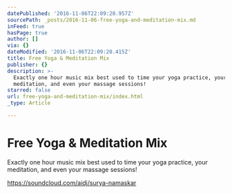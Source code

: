 ```yaml
---
datePublished: '2016-11-06T22:09:20.957Z'
sourcePath: _posts/2016-11-06-free-yoga-and-meditation-mix.md
inFeed: true
hasPage: true
author: []
via: {}
dateModified: '2016-11-06T22:09:20.415Z'
title: Free Yoga & Meditation Mix
publisher: {}
description: >-
  Exactly one hour music mix best used to time your yoga practice, your
  meditation, and even your massage sessions! 
starred: false
url: free-yoga-and-meditation-mix/index.html
_type: Article

---
```

# Free Yoga & Meditation Mix

Exactly one hour music mix best used to time your yoga practice, your meditation, and even your massage sessions!

https://soundcloud.com/aidj/surya-namaskar